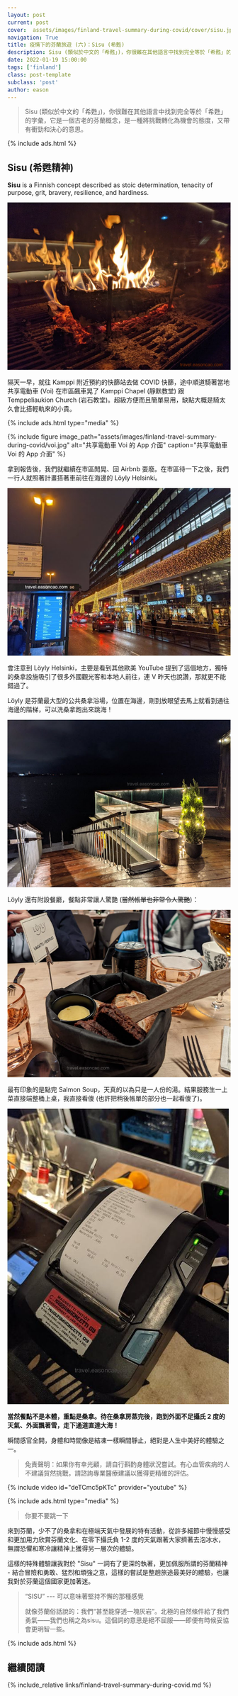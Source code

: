 ```yaml
---
layout: post
current: post
cover:  assets/images/finland-travel-summary-during-covid/cover/sisu.jpg
navigation: True
title: 疫情下的芬蘭旅遊 (六)：Sisu (希甦)
description: Sisu (類似於中文的「希甦」)，你很難在其他語言中找到完全等於「希甦」的字彙，它是一個古老的芬蘭概念，是一種將挑戰轉化為機會的態度，又帶有衝勁和決心的意思。
date: 2022-01-19 15:00:00
tags: ['finland']
class: post-template
subclass: 'post'
author: eason
---
```


> Sisu (類似於中文的「希甦」)，你很難在其他語言中找到完全等於「希甦」的字彙，它是一個古老的芬蘭概念，是一種將挑戰轉化為機會的態度，又帶有衝勁和決心的意思。

{% include ads.html %}

## Sisu (希甦精神)

**Sisu** is a Finnish concept described as stoic determination, tenacity of purpose, grit, bravery, resilience, and hardiness.

![](assets/images/finland-travel-summary-during-covid/loyly-fire.jpg)

隔天一早，就往 Kamppi 附近預約的快篩站去做 COVID 快篩，途中順道騎著當地共享電動車 (Voi) 在市區飆車晃了 Kamppi Chapel (靜默教堂) 跟 Temppeliaukion Church (岩石教堂)。超級方便而且簡單易用，缺點大概是騎太久會比搭輕軌來的小貴。

{% include ads.html type="media" %}

{% include figure image_path="assets/images/finland-travel-summary-during-covid/voi.jpg" alt="共享電動車 Voi 的 App 介面" caption="共享電動車 Voi 的 App 介面" %}

拿到報告後，我們就繼續在市區閒晃、回 Airbnb 耍廢。在市區待一下之後，我們一行人就照著計畫搭著車前往在海邊的 Löyly Helsinki。

![](assets/images/finland-travel-summary-during-covid/hel-road-station.jpg)

會注意到 Löyly Helsinki，主要是看到其他歐美 YouTube 提到了這個地方，獨特的桑拿設施吸引了很多外國觀光客和本地人前往，連 V 昨天也說讚，那就更不能錯過了。

Löyly 是芬蘭最大型的公共桑拿浴場，位置在海邊，剛到放眼望去馬上就看到通往海邊的階梯，可以洗桑拿跑出來跳海！

![](assets/images/finland-travel-summary-during-covid/loyly-sauna-sea.jpg)

Löyly 還有附設餐廳，餐點非常讓人驚艷 (~~當然帳單也非常令人驚艷~~)：

![](assets/images/finland-travel-summary-during-covid/loyly-food.jpg)

最有印象的是點完 Salmon Soup，天真的以為只是一人份的湯。結果服務生一上菜直接端整桶上桌，我直接看傻 (也許把稍後帳單的部分也一起看傻了)。

![](assets/images/finland-travel-summary-during-covid/loyly-reciept.jpg)

**當然餐點不是本體，重點是桑拿。待在桑拿房蒸完後，跑到外面不足攝氏 2 度的天氣、外面飄著雪，走下通道直達大海！**

瞬間感官全開，身體和時間像是結凍一樣瞬間靜止，絕對是人生中美好的體驗之一。

> 免責聲明：如果你有幸光顧，請自行斟酌身體狀況嘗試。有心血管疾病的人不建議貿然挑戰，請諮詢專業醫療建議以獲得更精確的評估。

{% include video id="deTCmc5pKTc" provider="youtube" %}

{% include ads.html type="media" %}

> 你要不要跳一下

來到芬蘭，少不了的桑拿和在極端天氣中發展的特有活動，從許多細節中慢慢感受和更加用力欣賞芬蘭文化、在零下攝氏負 1-2 度的天氣跟著大家擠著去泡冰水，無謂恐懼和寒冷讓精神上獲得另一層次的體驗。

這樣的特殊體驗讓我對於 "Sisu" 一詞有了更深的執著，更加佩服所謂的芬蘭精神 - 結合冒險和勇敢、猛烈和頑強之意，這樣的嘗試是整趟旅途最美好的體驗，也讓我對於芬蘭這個國家更加著迷。

> “SISU” --- 可以意味著堅持不懈的那種感覺
>
> 就像芬蘭俗話說的：我們“甚至能穿透一塊灰岩”。北極的自然條件給了我們勇氣——我們也稱之為sisu。這個詞的意思是絕不屈服——即便有時候妥協會更明智一些。

{% include ads.html %}

## 繼續閱讀

{% include_relative links/finland-travel-summary-during-covid.md %}
